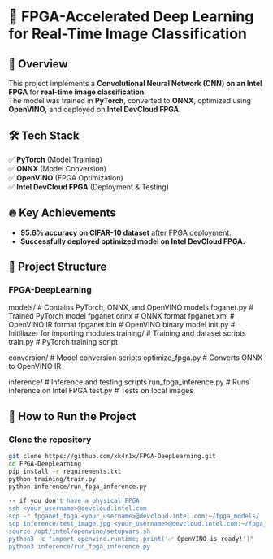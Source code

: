 # 🚀 FPGA-Accelerated Deep Learning for Real-Time Image Classification  

## 📌 Overview  
This project implements a **Convolutional Neural Network (CNN) on an Intel FPGA** for **real-time image classification**.  
The model was trained in **PyTorch**, converted to **ONNX**, optimized using **OpenVINO**, and deployed on **Intel DevCloud FPGA**.  

## 🛠️ Tech Stack  
✅ **PyTorch** (Model Training)  
✅ **ONNX** (Model Conversion)  
✅ **OpenVINO** (FPGA Optimization)  
✅ **Intel DevCloud FPGA** (Deployment & Testing)  

## 🔥 Key Achievements  
- **95.6% accuracy on CIFAR-10 dataset** after FPGA deployment.  
- **Successfully deployed optimized model on Intel DevCloud FPGA.**  

## 📌 Project Structure  
### FPGA-DeepLearning

 models/                  # Contains PyTorch, ONNX, and OpenVINO models
    fpganet.py           # Trained PyTorch model
    fpganet.onnx         # ONNX format
    fpganet.xml          # OpenVINO IR format
    fpganet.bin          # OpenVINO binary model
    init.py              # Initiliazer for importing modules
training/                # Training and dataset scripts
    train.py             # PyTorch training script

conversion/              # Model conversion scripts
   optimize_fpga.py     # Converts ONNX to OpenVINO IR

inference/               # Inference and testing scripts
   run_fpga_inference.py # Runs inference on Intel FPGA
   test.py              # Tests on local images  

## 🚀 How to Run the Project  
### Clone the repository  
```bash
git clone https://github.com/xk4r1x/FPGA-DeepLearning.git
cd FPGA-DeepLearning
pip install -r requirements.txt
python training/train.py
python inference/run_fpga_inference.py

-- if you don't have a physical FPGA
ssh <your_username>@devcloud.intel.com
scp -r fpganet_fpga <your_username>@devcloud.intel.com:~/fpga_models/
scp inference/test_image.jpg <your_username>@devcloud.intel.com:~/fpga_images/
source /opt/intel/openvino/setupvars.sh
python3 -c "import openvino.runtime; print('✅ OpenVINO is ready!')"
python3 inference/run_fpga_inference.py







